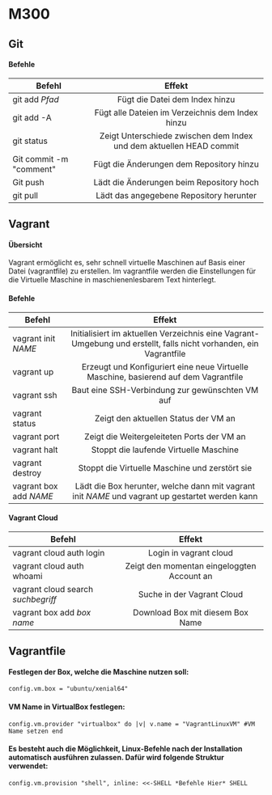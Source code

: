 M300
====

## Git

#### Befehle

| Befehl                       | Effekt                         |
| ---------------------------- |:------------------------------:|
| git add *Pfad* | Fügt die Datei dem Index hinzu |
| git add -A | Fügt alle Dateien im Verzeichnis dem Index hinzu |
| git status   | Zeigt Unterschiede zwischen dem Index und dem aktuellen HEAD commit |
| Git commit -m "comment"   | Fügt die Änderungen dem Repository hinzu |
| Git push  | Lädt die Änderungen beim Repository hoch  |
|  git pull  | Lädt das angegebene Repository herunter |


## Vagrant

#### Übersicht

Vagrant ermöglicht es, sehr schnell virtuelle Maschinen auf Basis einer Datei (vagrantfile) zu erstellen. Im vagrantfile werden die Einstellungen für die Virtuelle Maschine in maschienenlesbarem Text hinterlegt.


#### Befehle

| Befehl                       | Effekt                         |
| ---------------------------- |:------------------------------:|
| vagrant init *NAME* | Initialisiert im aktuellen Verzeichnis eine Vagrant-Umgebung und erstellt, falls nicht vorhanden, ein Vagrantfile |
| vagrant up | Erzeugt und Konfiguriert eine neue Virtuelle Maschine, basierend auf dem Vagrantfile |
| vagrant ssh | Baut eine SSH-Verbindung zur gewünschten VM auf |
| vagrant status | Zeigt den aktuellen Status der VM an |
| vagrant port | Zeigt die Weitergeleiteten Ports der VM an |
| vagrant halt | Stoppt die laufende Virtuelle Maschine |
| vagrant destroy | Stoppt die Virtuelle Maschine und zerstört sie |
| vagrant box add *NAME* | Lädt die Box herunter, welche dann mit vagrant init *NAME* und vagrant up gestartet werden kann |

#### Vagrant Cloud

| Befehl                       | Effekt                         |
| ---------------------------- |:------------------------------:|
| vagrant cloud auth login | Login in vagrant cloud |
| vagrant cloud auth whoami | Zeigt den momentan eingeloggten Account an |
| vagrant cloud search *suchbegriff* | Suche in der Vagrant Cloud |
| vagrant box add *box name* | Download Box mit diesem Box Name |


## Vagrantfile

#### Festlegen der Box, welche die Maschine nutzen soll:

`config.vm.box = "ubuntu/xenial64"`

#### VM Name in VirtualBox festlegen:

`config.vm.provider "virtualbox" do |v|
  v.name = "VagrantLinuxVM" #VM Name setzen
end`

#### Es besteht auch die Möglichkeit, Linux-Befehle nach der Installation automatisch ausführen zulassen. Dafür wird folgende Struktur verwendet:

`config.vm.provision "shell", inline: <<-SHELL
 *Befehle Hier*
SHELL`